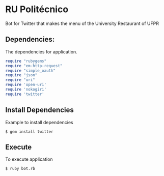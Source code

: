 # RU Politécnico

Bot for Twitter that makes the menu of the University Restaurant of UFPR 

## Dependencies:

The dependencies for application.

```ruby
require "rubygems"
require "em-http-request"
require "simple_oauth"
require "json"
require "uri"
require 'open-uri'
require 'nokogiri'
require 'twitter'
```

## Install Dependencies

Example to install dependencies

    $ gem install twitter


## Execute

To execute application

    $ ruby bot.rb

